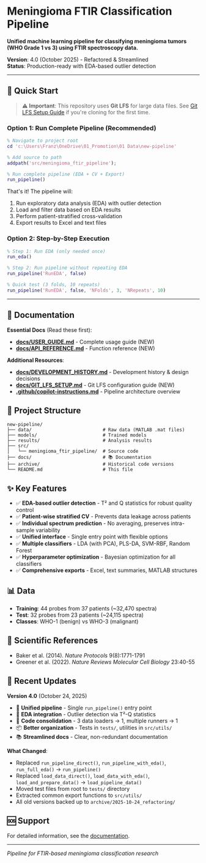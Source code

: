 # Meningioma FTIR Classification Pipeline

**Unified machine learning pipeline for classifying meningioma tumors (WHO Grade 1 vs 3) using FTIR spectroscopy data.**

**Version**: 4.0 (October 2025) - Refactored & Streamlined  
**Status**: Production-ready with EDA-based outlier detection

---

## 🚀 Quick Start

> **⚠️ Important**: This repository uses **Git LFS** for large data files. See [Git LFS Setup Guide](docs/GIT_LFS_SETUP.md) if you're cloning for the first time.

### **Option 1: Run Complete Pipeline (Recommended)**

```matlab
% Navigate to project root
cd 'c:\Users\Franz\OneDrive\01_Promotion\01 Data\new-pipeline'

% Add source to path
addpath('src/meningioma_ftir_pipeline');

% Run complete pipeline (EDA + CV + Export)
run_pipeline()
```

That's it! The pipeline will:
1. Run exploratory data analysis (EDA) with outlier detection
2. Load and filter data based on EDA results
3. Perform patient-stratified cross-validation
4. Export results to Excel and text files

### **Option 2: Step-by-Step Execution**

```matlab
% Step 1: Run EDA (only needed once)
run_eda()

% Step 2: Run pipeline without repeating EDA
run_pipeline('RunEDA', false)

% Quick test (3 folds, 10 repeats)
run_pipeline('RunEDA', false, 'NFolds', 3, 'NRepeats', 10)
```

---

## 📖 Documentation

**Essential Docs** (Read these first):
- **[docs/USER_GUIDE.md](docs/USER_GUIDE.md)** - Complete usage guide (NEW)
- **[docs/API_REFERENCE.md](docs/API_REFERENCE.md)** - Function reference (NEW)

**Additional Resources**:
- **[docs/DEVELOPMENT_HISTORY.md](docs/DEVELOPMENT_HISTORY.md)** - Development history & design decisions
- **[docs/GIT_LFS_SETUP.md](docs/GIT_LFS_SETUP.md)** - Git LFS configuration guide (NEW)
- **[.github/copilot-instructions.md](.github/copilot-instructions.md)** - Pipeline architecture overview

## 📁 Project Structure

```
new-pipeline/
├── data/                          # Raw data (MATLAB .mat files)
├── models/                        # Trained models
├── results/                       # Analysis results
├── src/
│   └── meningioma_ftir_pipeline/  # Source code
├── docs/                          # 📚 Documentation
├── archive/                       # Historical code versions
└── README.md                      # This file
```

## ✨ Key Features

- ✅ **EDA-based outlier detection** - T² and Q statistics for robust quality control
- ✅ **Patient-wise stratified CV** - Prevents data leakage across patients
- ✅ **Individual spectrum prediction** - No averaging, preserves intra-sample variability
- ✅ **Unified interface** - Single entry point with flexible options
- ✅ **Multiple classifiers** - LDA (with PCA), PLS-DA, SVM-RBF, Random Forest
- ✅ **Hyperparameter optimization** - Bayesian optimization for all classifiers
- ✅ **Comprehensive exports** - Excel, text summaries, MATLAB structures

## 📊 Data

- **Training**: 44 probes from 37 patients (~32,470 spectra)
- **Test**: 32 probes from 23 patients (~24,115 spectra)
- **Classes**: WHO-1 (benign) vs WHO-3 (malignant)

## 🔬 Scientific References

- Baker et al. (2014). *Nature Protocols* 9(8):1771-1791
- Greener et al. (2022). *Nature Reviews Molecular Cell Biology* 23:40-55

## 📝 Recent Updates

**Version 4.0** (October 24, 2025)
- 🎯 **Unified pipeline** - Single `run_pipeline()` entry point
- 🔬 **EDA integration** - Outlier detection via T²-Q statistics
- 🧹 **Code consolidation** - 3 data loaders → 1, multiple runners → 1
- 📦 **Better organization** - Tests in `tests/`, utilities in `src/utils/`
- 📚 **Streamlined docs** - Clear, non-redundant documentation

**What Changed**:
- Replaced `run_pipeline_direct()`, `run_pipeline_with_eda()`, `run_full_eda()` → `run_pipeline()`
- Replaced `load_data_direct()`, `load_data_with_eda()`, `load_and_prepare_data()` → `load_pipeline_data()`
- Moved test files from root to `tests/` directory
- Extracted common export functions to `src/utils/`
- All old versions backed up to `archive/2025-10-24_refactoring/`

## 🆘 Support

For detailed information, see the [documentation](docs/README.md).

---

*Pipeline for FTIR-based meningioma classification research*
